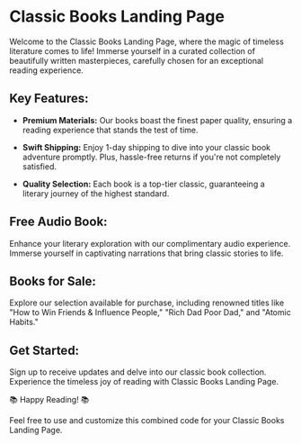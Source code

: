 # Classic Books Landing Page

Welcome to the Classic Books Landing Page, where the magic of timeless literature comes to life! Immerse yourself in a curated collection of beautifully written masterpieces, carefully chosen for an exceptional reading experience.

## Key Features:

- **Premium Materials:** Our books boast the finest paper quality, ensuring a reading experience that stands the test of time.

- **Swift Shipping:** Enjoy 1-day shipping to dive into your classic book adventure promptly. Plus, hassle-free returns if you're not completely satisfied.

- **Quality Selection:** Each book is a top-tier classic, guaranteeing a literary journey of the highest standard.

## Free Audio Book:

Enhance your literary exploration with our complimentary audio experience. Immerse yourself in captivating narrations that bring classic stories to life.

## Books for Sale:

Explore our selection available for purchase, including renowned titles like "How to Win Friends & Influence People," "Rich Dad Poor Dad," and "Atomic Habits."

## Get Started:

Sign up to receive updates and delve into our classic book collection. Experience the timeless joy of reading with Classic Books Landing Page.

📚 Happy Reading! 📚

Feel free to use and customize this combined code for your Classic Books Landing Page.
